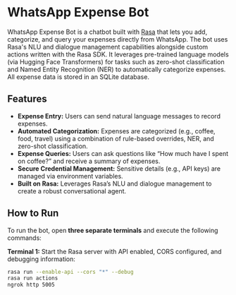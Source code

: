 # WhatsApp Expense Bot

WhatsApp Expense Bot is a chatbot built with [Rasa](https://rasa.com/) that lets you add, categorize, and query your expenses directly from WhatsApp. The bot uses Rasa's NLU and dialogue management capabilities alongside custom actions written with the Rasa SDK. It leverages pre-trained language models (via Hugging Face Transformers) for tasks such as zero-shot classification and Named Entity Recognition (NER) to automatically categorize expenses. All expense data is stored in an SQLite database.

## Features

- **Expense Entry:** Users can send natural language messages to record expenses.
- **Automated Categorization:** Expenses are categorized (e.g., coffee, food, travel) using a combination of rule-based overrides, NER, and zero-shot classification.
- **Expense Queries:** Users can ask questions like “How much have I spent on coffee?” and receive a summary of expenses.
- **Secure Credential Management:** Sensitive details (e.g., API keys) are managed via environment variables.
- **Built on Rasa:** Leverages Rasa’s NLU and dialogue management to create a robust conversational agent.

## How to Run

To run the bot, open **three separate terminals** and execute the following commands:

**Terminal 1:** Start the Rasa server with API enabled, CORS configured, and debugging information:

```bash
rasa run --enable-api --cors "*" --debug
rasa run actions
ngrok http 5005

